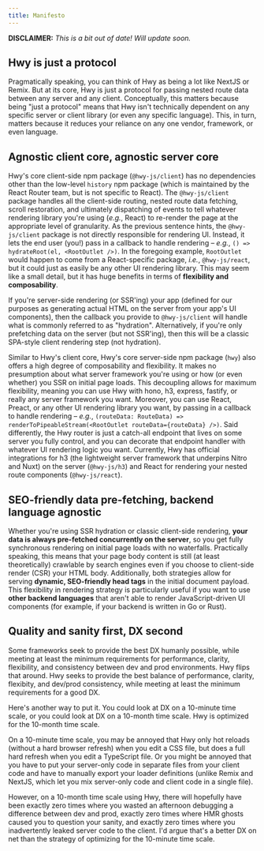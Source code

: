 ```yaml
---
title: Manifesto
---
```


**DISCLAIMER:** _This is a bit out of date! Will update soon._

## Hwy is just a protocol

Pragmatically speaking, you can think of Hwy as being a lot like NextJS or
Remix. But at its core, Hwy is just a protocol for passing nested route data
between any server and any client. Conceptually, this matters because being
"just a protocol" means that Hwy isn't technically dependent on any specific
server or client library (or even any specific language). This, in turn, matters
because it reduces your reliance on any one vendor, framework, or even language.

## Agnostic client core, agnostic server core

Hwy's core client-side npm package (`@hwy-js/client`) has no dependencies other
than the low-level `history` npm package (which is maintained by the React
Router team, but is not specific to React). The `@hwy-js/client` package handles
all the client-side routing, nested route data fetching, scroll restoration, and
ultimately dispatching of events to tell whatever rendering library you're using
(_e.g._, React) to re-render the page at the appropriate level of granularity.
As the previous sentence hints, the `@hwy-js/client` package is not directly
responsible for rendering UI. Instead, it lets the end user (you!) pass in a
callback to handle rendering – _e.g._, `() => hydrateRoot(el, <RootOutlet />)`.
In the foregoing example, `RootOutlet` would happen to come from a
React-specific package, _i.e._, `@hwy-js/react`, but it could just as easily be
any other UI rendering library. This may seem like a small detail, but it has
huge benefits in terms of **flexibility and composability**.

If you're server-side rendering (or SSR'ing) your app (defined for our purposes
as generating actual HTML on the server from your app's UI components), then the
callback you provide to `@hwy-js/client` will handle what is commonly referred
to as "hydration". Alternatively, if you're only prefetching data on the server
(but not SSR'ing), then this will be a classic SPA-style client rendering step
(not hydration).

Similar to Hwy's client core, Hwy's core server-side npm package (`hwy`) also
offers a high degree of composability and flexibility. It makes no presumption
about what server framework you're using or how (or even whether) you SSR on
initial page loads. This decoupling allows for maximum flexibility, meaning you
can use Hwy with hono, h3, express, fastify, or really any server framework you
want. Moreover, you can use React, Preact, or any other UI rendering library you
want, by passing in a callback to handle rendering – _e.g._,
`(routeData: RouteData) => renderToPipeableStream(<RootOutlet routeData={routeData} />)`.
Said differently, the Hwy router is just a catch-all endpoint that lives on some
server you fully control, and you can decorate that endpoint handler with
whatever UI rendering logic you want. Currently, Hwy has official integrations
for h3 (the lightweight server framework that underpins Nitro and Nuxt) on the
server (`@hwy-js/h3`) and React for rendering your nested route components
(`@hwy-js/react`).

## SEO-friendly data pre-fetching, backend language agnostic

Whether you're using SSR hydration or classic client-side rendering, **your data
is always pre-fetched concurrently on the server**, so you get fully synchronous
rendering on initial page loads with no waterfalls. Practically speaking, this
means that your page body content is still (at least theoretically) crawlable by
search engines even if you choose to client-side render (CSR) your HTML body.
Additionally, both strategies allow for serving **dynamic, SEO-friendly head
tags** in the initial document payload. This flexibility in rendering strategy
is particularly useful if you want to use **other backend languages** that
aren't able to render JavaScript-driven UI components (for example, if your
backend is written in Go or Rust).

## Quality and sanity first, DX second

Some frameworks seek to provide the best DX humanly possible, while meeting at
least the minimum requirements for performance, clarity, flexibility, and
consistency between dev and prod environments. Hwy flips that around. Hwy seeks
to provide the best balance of performance, clarity, flexibity, and dev/prod
consistency, while meeting at least the minimum requirements for a good DX.

Here's another way to put it. You could look at DX on a 10-minute time scale, or
you could look at DX on a 10-month time scale. Hwy is optimized for the 10-month
time scale.

On a 10-minute time scale, you may be annoyed that Hwy only hot reloads (without
a hard browser refresh) when you edit a CSS file, but does a full hard refresh
when you edit a TypeScript file. Or you might be annoyed that you have to put
your server-only code in separate files from your client code and have to
manually export your loader definitions (unlike Remix and NextJS, which let you
mix server-only code and client code in a single file).

However, on a 10-month time scale using Hwy, there will hopefully have been
exactly zero times where you wasted an afternoon debugging a difference between
dev and prod, exactly zero times where HMR ghosts caused you to question your
sanity, and exactly zero times where you inadvertently leaked server code to the
client. I'd argue that's a better DX on net than the strategy of optimizing for
the 10-minute time scale.
